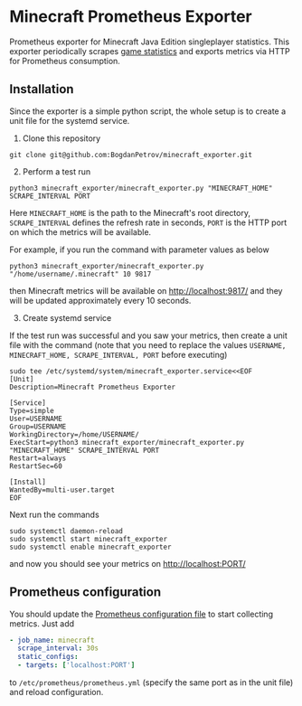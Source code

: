 # Minecraft Prometheus Exporter

Prometheus exporter for Minecraft Java Edition singleplayer statistics. This exporter periodically scrapes [game statistics](https://minecraft.fandom.com/wiki/Statistics) and exports metrics via HTTP for Prometheus consumption. 

## Installation

Since the exporter is a simple python script, the whole setup is to create a unit file for the systemd service. 

1. Clone this repository 

```shell
git clone git@github.com:BogdanPetrov/minecraft_exporter.git
```

2. Perform a test run

```shell
python3 minecraft_exporter/minecraft_exporter.py "MINECRAFT_HOME" SCRAPE_INTERVAL PORT
```

Here `MINECRAFT_HOME` is the path to the Minecraft's root directory, `SCRAPE_INTERVAL` defines the refresh rate in seconds, `PORT` is the HTTP port on which the metrics will be available.

For example, if you run the command with parameter values as below

```shell
python3 minecraft_exporter/minecraft_exporter.py "/home/username/.minecraft" 10 9817
```

then Minecraft metrics will be available on [http://localhost:9817/](http://localhost:9817/) and they will be updated approximately every 10 seconds. 

3. Create systemd service

If the test run was successful and you saw your metrics, then create a unit file with the command (note that you need to replace the values `USERNAME, MINECRAFT_HOME, SCRAPE_INTERVAL, PORT` before executing)

```shell
sudo tee /etc/systemd/system/minecraft_exporter.service<<EOF
[Unit]
Description=Minecraft Prometheus Exporter
 
[Service]
Type=simple
User=USERNAME
Group=USERNAME
WorkingDirectory=/home/USERNAME/
ExecStart=python3 minecraft_exporter/minecraft_exporter.py "MINECRAFT_HOME" SCRAPE_INTERVAL PORT
Restart=always
RestartSec=60
 
[Install]
WantedBy=multi-user.target
EOF
```

Next run the commands

```shell
sudo systemctl daemon-reload
sudo systemctl start minecraft_exporter
sudo systemctl enable minecraft_exporter
``` 

and now you should see your metrics on [http://localhost:PORT/](http://localhost:PORT/)

## Prometheus configuration

You should update the [Prometheus configuration file](https://prometheus.io/docs/prometheus/latest/configuration/configuration/) to start collecting metrics. Just add 

```yaml
- job_name: minecraft
  scrape_interval: 30s
  static_configs:
  - targets: ['localhost:PORT']
```

to `/etc/prometheus/prometheus.yml` (specify the same port as in the unit file) and reload configuration.

